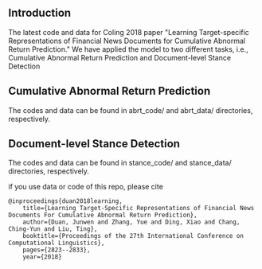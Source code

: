 ## Introduction

The latest code and data for Coling 2018 paper "Learning Target-specific Representations of Financial News Documents for Cumulative Abnormal Return Prediction."  We have applied the model to two different tasks, i.e., Cumulative Abnormal Return Prediction and Document-level Stance Detection

## Cumulative Abnormal Return Prediction

The codes and data can be found in abrt_code/ and abrt_data/ directories, respectively.


## Document-level Stance Detection

The codes and data can be found in stance_code/ and stance_data/ directories, respectively.


if you use data or code of this repo, please cite


```
@inproceedings{duan2018learning,
	title={Learning Target-Specific Representations of Financial News Documents For Cumulative Abnormal Return Prediction},
	author={Duan, Junwen and Zhang, Yue and Ding, Xiao and Chang, Ching-Yun and Liu, Ting},
	booktitle={Proceedings of the 27th International Conference on Computational Linguistics},
	pages={2823--2833},
	year={2018}
```
